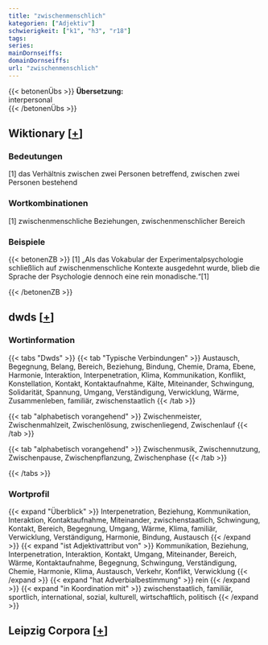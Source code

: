 ```yaml
---
title: "zwischenmenschlich"
kategorien: ["Adjektiv"]
schwierigkeit: ["k1", "h3", "r18"]
tags:
series:
mainDornseiffs:
domainDornseiffs:
url: "zwischenmenschlich"
---
```


{{< betonenÜbs >}}
**Übersetzung:**  
interpersonal  
{{< /betonenÜbs >}}

## Wiktionary [[+](https://de.wiktionary.org/wiki/zwischenmenschlich)]

### Bedeutungen
[1] das Verhältnis zwischen zwei Personen betreffend, zwischen zwei Personen bestehend  

### Wortkombinationen
[1] zwischenmenschliche Beziehungen, zwischenmenschlicher Bereich  

### Beispiele
{{< betonenZB >}}
[1] „Als das Vokabular der Experimentalpsychologie schließlich auf zwischenmenschliche Kontexte ausgedehnt wurde, blieb die Sprache der Psychologie dennoch eine rein monadische.“[1]  

{{< /betonenZB >}}


## dwds [[+](https://www.dwds.de/wb/zwischenmenschlich)]

### Wortinformation
{{< tabs "Dwds" >}}
{{< tab "Typische Verbindungen" >}}
Austausch, Begegnung, Belang, Bereich, Beziehung, Bindung, Chemie, Drama, Ebene, Harmonie, Interaktion, Interpenetration, Klima, Kommunikation, Konflikt, Konstellation, Kontakt, Kontaktaufnahme, Kälte, Miteinander, Schwingung, Solidarität, Spannung, Umgang, Verständigung, Verwicklung, Wärme, Zusammenleben, familiär, zwischenstaatlich
{{< /tab >}}

{{< tab "alphabetisch vorangehend" >}}
Zwischenmeister, Zwischenmahlzeit, Zwischenlösung, zwischenliegend, Zwischenlauf
{{< /tab >}}

{{< tab "alphabetisch vorangehend" >}}
Zwischenmusik, Zwischennutzung, Zwischenpause, Zwischenpflanzung, Zwischenphase
{{< /tab >}}

{{< /tabs >}}

### Wortprofil
{{< expand "Überblick" >}} Interpenetration, Beziehung, Kommunikation, Interaktion, Kontaktaufnahme, Miteinander, zwischenstaatlich, Schwingung, Kontakt, Bereich, Begegnung, Umgang, Wärme, Klima, familiär, Verwicklung, Verständigung, Harmonie, Bindung, Austausch {{< /expand >}}
{{< expand "ist Adjektivattribut von" >}} Kommunikation, Beziehung, Interpenetration, Interaktion, Kontakt, Umgang, Miteinander, Bereich, Wärme, Kontaktaufnahme, Begegnung, Schwingung, Verständigung, Chemie, Harmonie, Klima, Austausch, Verkehr, Konflikt, Verwicklung {{< /expand >}}
{{< expand "hat Adverbialbestimmung" >}} rein {{< /expand >}}
{{< expand "in Koordination mit" >}} zwischenstaatlich, familiär, sportlich, international, sozial, kulturell, wirtschaftlich, politisch {{< /expand >}}

## Leipzig Corpora [[+](https://corpora.uni-leipzig.de/en/res?word=zwischenmenschlich&corpusId=deu_newscrawl-public_2018)]

